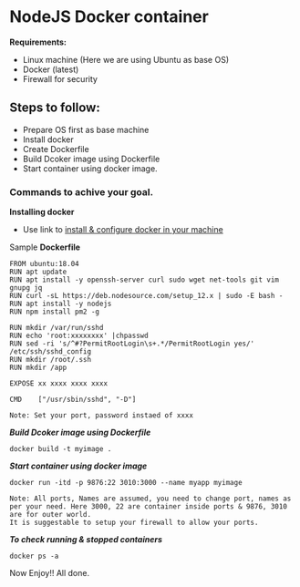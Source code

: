 # NodeJS Docker container 

**Requirements:**

- Linux machine (Here we are using Ubuntu as base OS)
- Docker (latest)
- Firewall for security

## Steps to follow:
- Prepare OS first as base machine
- Install docker
- Create Dockerfile
- Build Dcoker image using Dockerfile
- Start container using docker image.

### Commands to achive your goal.
**Installing docker**
- Use link to [install & configure docker in your machine][identifier]

[identifier]: https://www.digitalocean.com/community/tutorials/how-to-install-and-use-docker-on-ubuntu-18-04

Sample **Dockerfile**

```
FROM ubuntu:18.04
RUN apt update
RUN apt install -y openssh-server curl sudo wget net-tools git vim gnupg jq
RUN curl -sL https://deb.nodesource.com/setup_12.x | sudo -E bash -
RUN apt install -y nodejs
RUN npm install pm2 -g

RUN mkdir /var/run/sshd
RUN echo 'root:xxxxxxxx' |chpasswd
RUN sed -ri 's/^#?PermitRootLogin\s+.*/PermitRootLogin yes/' /etc/ssh/sshd_config
RUN mkdir /root/.ssh
RUN mkdir /app

EXPOSE xx xxxx xxxx xxxx

CMD    ["/usr/sbin/sshd", "-D"]
```
```
Note: Set your port, password instaed of xxxx
```


***Build Dcoker image using Dockerfile***
```
docker build -t myimage .
```


***Start container using docker image***
```
docker run -itd -p 9876:22 3010:3000 --name myapp myimage
```
```
Note: All ports, Names are assumed, you need to change port, names as per your need. Here 3000, 22 are container inside ports & 9876, 3010 are for outer world.
It is suggestable to setup your firewall to allow your ports.
```

***To check running & stopped containers***
```
docker ps -a
``` 

Now Enjoy!! All done.